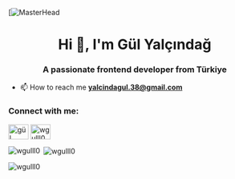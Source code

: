 [![MasterHead](https://www.iakademi.com/wp-content/uploads/2023/02/en-iyi-yazilim-programlari-1170x500.jpg)
<h1 align="center">Hi 👋, I'm Gül Yalçındağ</h1>
<h3 align="center">A passionate frontend developer from Türkiye</h3>

- 📫 How to reach me **yalcindagul.38@gmail.com**

<h3 align="left">Connect with me:</h3>
<p align="left">
<a href="https://linkedin.com/in/gül yalçındağ" target="blank"><img align="center" src="https://raw.githubusercontent.com/rahuldkjain/github-profile-readme-generator/master/src/images/icons/Social/linked-in-alt.svg" alt="gül yalçındağ" height="30" width="40" /></a>
<a href="https://instagram.com/wgulll0" target="blank"><img align="center" src="https://raw.githubusercontent.com/rahuldkjain/github-profile-readme-generator/master/src/images/icons/Social/instagram.svg" alt="wgulll0" height="30" width="40" /></a>
</p>

<p><img align="left" src="https://github-readme-stats.vercel.app/api/top-langs?username=wgulll0&show_icons=true&locale=en&layout=compact" alt="wgulll0" /></p>

<p>&nbsp;<img align="center" src="https://github-readme-stats.vercel.app/api?username=wgulll0&show_icons=true&locale=en" alt="wgulll0" /></p>

<p><img align="center" src="https://github-readme-streak-stats.herokuapp.com/?user=wgulll0&" alt="wgulll0" /></p>
